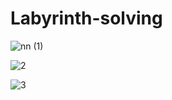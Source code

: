 # Labyrinth-solving

![nn (1)](https://user-images.githubusercontent.com/77071173/111710853-ca6c8880-884a-11eb-9c18-c55a317de824.gif)
                                                              
                                                              
![2](https://user-images.githubusercontent.com/77071173/111711504-271c7300-884c-11eb-8da1-5dc57e636101.gif)
                                                              
                                                              

![3](https://user-images.githubusercontent.com/77071173/111712132-541d5580-884d-11eb-9874-eb8a43a0bf38.gif)
